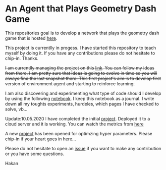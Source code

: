 # An Agent that Plays Geometry Dash Game
This repositories goal is to develop a network that plays the geometry dash game that is hosted [here](https://scratch.mit.edu/projects/105500895/fullscreen/).

This project is currentlly in progess. I have started this repository to teach myself by doing it. If you have any contributions please do not hesitate to chip-in. Thanks.

~~I am currentlly managing the project on this [link](https://github.com/hakanonal/geodashml/projects/1). You can follow my ideas from there. I am pretty sure that ideas is going to evolve in time so you will always find the last snapshot there. This first project's aim is to develop first version of environment agent and starting to reinforce learning.~~

I am also discovering and experimenting what type of code should I develop by using the following [notebook](https://github.com/hakanonal/geodashml/blob/master/experiment.ipynb). I keep this notebook as a journal. I write down all my toughts experiments, hurdeles, which pages I have checked to solve, vb...

Update:10.05.2020
I have completed the initial [project](https://github.com/hakanonal/geodashml/projects/1). Deployed it to a cloud server and it is working. You can watch the metrics from [here](https://app.wandb.ai/hakanonal/geodashml)

A new [project](https://github.com/hakanonal/geodashml/projects/3) has been opened for optimzing hyper parameters. Please chip-in if your heart goes in here...

Please do not hesitate to open an [issue](https://github.com/hakanonal/geodashml/issues/new) if you want to make any contribution or you have some questions. 

Hakan

